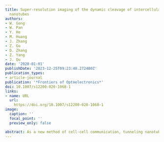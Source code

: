 ```yaml
---
title: Super-resolution imaging of the dynamic cleavage of intercellular tunneling
  nanotubes
authors:
- W. Gong
- W. Pan
- Y. He
- M. Huang
- J. Zhang
- Z. Gu
- D. Zhang
- Z. Yang
- J. Qu
date: '2020-01-01'
publishDate: '2023-12-25T09:23:48.272480Z'
publication_types:
- article-journal
publication: '*Frontiers of Optoelectronics*'
doi: 10.1007/s12200-020-1068-1
links:
- name: URL
  url: 
    https://doi.org/10.1007/s12200-020-1068-1
image:
  caption: ''
  focal_point: ''
  preview_only: false

abstract: As a new method of cell-cell communication, tunneling nanotubes (TNTs) play important roles in cell-cell signaling and mass exchanges. However, a lack of powerful tools to visualize dynamic TNTs with high temporal/spatial resolution restricts the exploration of their formation and cleavage, hindering the complete understanding of its mechanism. Herein, we present the first example of using stochastic optical reconstruction microscopy (STORM) to observe the tube-like structures of TNTs linking live cells with an easily prepared fluorescent dye. Because of this new imaging microscopy, the cleavage process of TNTs was observed with a high spatial resolution.
---
```

